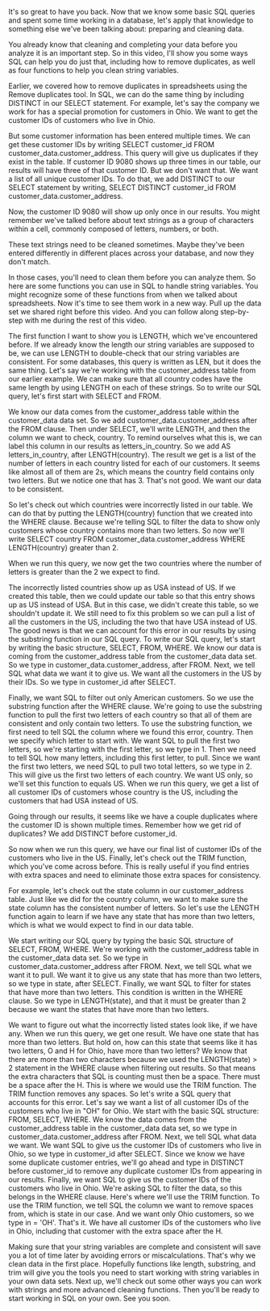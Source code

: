 
It's so great to have you back. Now that we know some basic SQL queries and spent some time working in a database, let's apply that knowledge to something else we've been talking about: preparing and cleaning data. 

You already know that cleaning and completing your data before you analyze it is an important step. So in this video, I'll show you some ways SQL can help you do just that, including how to remove duplicates, as well as four functions to help you clean string variables. 

Earlier, we covered how to remove duplicates in spreadsheets using the Remove duplicates tool. In SQL, we can do the same thing by including DISTINCT in our SELECT statement. For example, let's say the company we work for has a special promotion for customers in Ohio. We want to get the customer IDs of customers who live in Ohio. 

But some customer information has been entered multiple times. We can get these customer IDs by writing SELECT customer_id FROM customer_data.customer_address. This query will give us duplicates if they exist in the table. If customer ID 9080 shows up three times in our table, our results will have three of that customer ID. But we don't want that. We want a list of all unique customer IDs. To do that, we add DISTINCT to our SELECT statement by writing, SELECT DISTINCT customer_id FROM customer_data.customer_address.

Now, the customer ID 9080 will show up only once in our results. You might remember we've talked before about text strings as a group of characters within a cell, commonly composed of letters, numbers, or both.

These text strings need to be cleaned sometimes. Maybe they've been entered differently in different places across your database, and now they don't match.

In those cases, you'll need to clean them before you can analyze them. So here are some functions you can use in SQL to handle string variables. You might recognize some of these functions from when we talked about spreadsheets. Now it's time to see them work in a new way. Pull up the data set we shared right before this video. And you can follow along step-by-step with me during the rest of this video.

The first function I want to show you is LENGTH, which we've encountered before. If we already know the length our string variables are supposed to be, we can use LENGTH to double-check that our string variables are consistent. For some databases, this query is written as LEN, but it does the same thing. Let's say we're working with the customer_address table from our earlier example. We can make sure that all country codes have the same length by using LENGTH on each of these strings. So to write our SQL query, let's first start with SELECT and FROM. 

We know our data comes from the customer_address table within the customer_data data set. So we add customer_data.customer_address after the FROM clause. Then under SELECT, we'll write LENGTH, and then the column we want to check, country. To remind ourselves what this is, we can label this column in our results as letters_in_country. So we add AS letters_in_country, after LENGTH(country). The result we get is a list of the number of letters in each country listed for each of our customers. It seems like almost all of them are 2s, which means the country field contains only two letters. But we notice one that has 3. That's not good. We want our data to be consistent.

So let's check out which countries were incorrectly listed in our table. We can do that by putting the LENGTH(country) function that we created into the WHERE clause. Because we're telling SQL to filter the data to show only customers whose country contains more than two letters. So now we'll write SELECT country FROM customer_data.customer_address WHERE LENGTH(country) greater than 2.

When we run this query, we now get the two countries where the number of letters is greater than the 2 we expect to find.

The incorrectly listed countries show up as USA instead of US. If we created this table, then we could update our table so that this entry shows up as US instead of USA. But in this case, we didn't create this table, so we shouldn't update it. We still need to fix this problem so we can pull a list of all the customers in the US, including the two that have USA instead of US. The good news is that we can account for this error in our results by using the substring function in our SQL query. To write our SQL query, let's start by writing the basic structure, SELECT, FROM, WHERE. We know our data is coming from the customer_address table from the customer_data data set. So we type in customer_data.customer_address, after FROM. Next, we tell SQL what data we want it to give us. We want all the customers in the US by their IDs. So we type in customer_id after SELECT. 

Finally, we want SQL to filter out only American customers. So we use the substring function after the WHERE clause. We're going to use the substring function to pull the first two letters of each country so that all of them are consistent and only contain two letters. To use the substring function, we first need to tell SQL the column where we found this error, country. Then we specify which letter to start with. We want SQL to pull the first two letters, so we're starting with the first letter, so we type in 1. Then we need to tell SQL how many letters, including this first letter, to pull. Since we want the first two letters, we need SQL to pull two total letters, so we type in 2. This will give us the first two letters of each country. We want US only, so we'll set this function to equals US. When we run this query, we get a list of all customer IDs of customers whose country is the US, including the customers that had USA instead of US. 

Going through our results, it seems like we have a couple duplicates where the customer ID is shown multiple times. Remember how we get rid of duplicates? We add DISTINCT before customer_id.

So now when we run this query, we have our final list of customer IDs of the customers who live in the US. Finally, let's check out the TRIM function, which you've come across before. This is really useful if you find entries with extra spaces and need to eliminate those extra spaces for consistency.

For example, let's check out the state column in our customer_address table. Just like we did for the country column, we want to make sure the state column has the consistent number of letters. So let's use the LENGTH function again to learn if we have any state that has more than two letters, which is what we would expect to find in our data table.

We start writing our SQL query by typing the basic SQL structure of SELECT, FROM, WHERE. We're working with the customer_address table in the customer_data data set. So we type in customer_data.customer_address after FROM. Next, we tell SQL what we want it to pull. We want it to give us any state that has more than two letters, so we type in state, after SELECT. Finally, we want SQL to filter for states that have more than two letters. This condition is written in the WHERE clause. So we type in LENGTH(state), and that it must be greater than 2 because we want the states that have more than two letters.

We want to figure out what the incorrectly listed states look like, if we have any. When we run this query, we get one result. We have one state that has more than two letters. But hold on, how can this state that seems like it has two letters, O and H for Ohio, have more than two letters? We know that there are more than two characters because we used the LENGTH(state) > 2 statement in the WHERE clause when filtering out results. So that means the extra characters that SQL is counting must then be a space. There must be a space after the H. This is where we would use the TRIM function. The TRIM function removes any spaces. So let's write a SQL query that accounts for this error. Let's say we want a list of all customer IDs of the customers who live in "OH" for Ohio. We start with the basic SQL structure: FROM, SELECT, WHERE. We know the data comes from the customer_address table in the customer_data data set, so we type in customer_data.customer_address after FROM. Next, we tell SQL what data we want. We want SQL to give us the customer IDs of customers who live in Ohio, so we type in customer_id after SELECT. Since we know we have some duplicate customer entries, we'll go ahead and type in DISTINCT before customer_id to remove any duplicate customer IDs from appearing in our results. Finally, we want SQL to give us the customer IDs of the customers who live in Ohio. We're asking SQL to filter the data, so this belongs in the WHERE clause. Here's where we'll use the TRIM function. To use the TRIM function, we tell SQL the column we want to remove spaces from, which is state in our case. And we want only Ohio customers, so we type in = 'OH'. That's it. We have all customer IDs of the customers who live in Ohio, including that customer with the extra space after the H.

Making sure that your string variables are complete and consistent will save you a lot of time later by avoiding errors or miscalculations. That's why we clean data in the first place. Hopefully functions like length, substring, and trim will give you the tools you need to start working with string variables in your own data sets. Next up, we'll check out some other ways you can work with strings and more advanced cleaning functions. Then you'll be ready to start working in SQL on your own. See you soon.